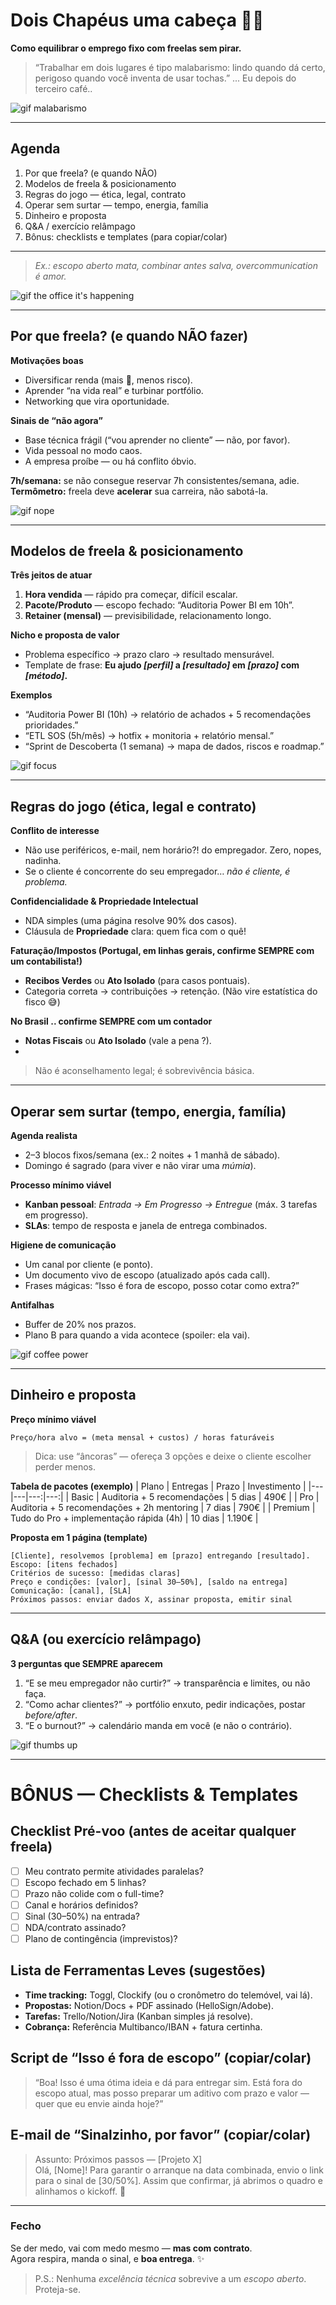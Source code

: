 # Dois Chapéus uma cabeça 🎩💼

**Como equilibrar o emprego fixo com freelas sem pirar.**  


> “Trabalhar em dois lugares é tipo malabarismo: lindo quando dá certo, perigoso quando você inventa de usar tochas.” ... Eu depois do terceiro café..

![gif malabarismo](https://media.giphy.com/media/HuUE1QFyDSiA17FIFZ/giphy.gif)

---

## Agenda
1. Por que freela? (e quando NÃO)
2. Modelos de freela & posicionamento
3. Regras do jogo — ética, legal, contrato
4. Operar sem surtar — tempo, energia, família
5. Dinheiro e proposta
6. Q&A / exercício relâmpago
7. Bônus: checklists e templates (para copiar/colar)
   
---
> *Ex.: escopo aberto mata, combinar antes salva, overcommunication é amor.*

![gif the office it's happening](https://media.giphy.com/media/l0MYt5jPR6QX5pnqM/giphy.gif)

---

## Por que freela? (e quando NÃO fazer)
**Motivações boas**
- Diversificar renda (mais 💸, menos risco).
- Aprender “na vida real” e turbinar portfólio.
- Networking que vira oportunidade.

**Sinais de “não agora”**
- Base técnica frágil (“vou aprender no cliente” — não, por favor).
- Vida pessoal no modo caos.
- A empresa proíbe — ou há conflito óbvio.

**7h/semana:** se não consegue reservar 7h consistentes/semana, adie.  
**Termômetro:** freela deve **acelerar** sua carreira, não sabotá-la.

![gif nope](https://media.giphy.com/media/JYZ397GsFrFtu/giphy.gif)

---

## Modelos de freela & posicionamento
**Três jeitos de atuar**
1) **Hora vendida** — rápido pra começar, difícil escalar.  
2) **Pacote/Produto** — escopo fechado: “Auditoria Power BI em 10h”.  
3) **Retainer (mensal)** — previsibilidade, relacionamento longo.

**Nicho e proposta de valor**
- Problema específico → prazo claro → resultado mensurável.  
- Template de frase: **Eu ajudo _[perfil]_ a _[resultado]_ em _[prazo]_ com _[método]_.**

**Exemplos**
- “Auditoria Power BI (10h) → relatório de achados + 5 recomendações prioridades.”
- “ETL SOS (5h/mês) → hotfix + monitoria + relatório mensal.”
- “Sprint de Descoberta (1 semana) → mapa de dados, riscos e roadmap.”

![gif focus](https://media.giphy.com/media/26u4cqiYI30juCOGY/giphy.gif)

---

## Regras do jogo (ética, legal e contrato)
**Conflito de interesse**
- Não use periféricos, e-mail, nem horário?! do empregador. Zero, nopes, nadinha.
- Se o cliente é concorrente do seu empregador… *não é cliente, é problema.*

**Confidencialidade & Propriedade Intelectual**
- NDA simples (uma página resolve 90% dos casos).
- Cláusula de **Propriedade** clara: quem fica com o quê!

**Faturação/Impostos (Portugal, em linhas gerais, confirme SEMPRE com um contabilista!)**
- **Recibos Verdes** ou **Ato Isolado** (para casos pontuais).  
- Categoria correta → contribuições → retenção. (Não vire estatística do fisco 😅)

**No Brasil .. confirme SEMPRE com um contador**
- **Notas Fiscais** ou **Ato Isolado** (vale a pena ?).
- 
> Não é aconselhamento legal; é sobrevivência básica.

---

## Operar sem surtar (tempo, energia, família)
**Agenda realista**
- 2–3 blocos fixos/semana (ex.: 2 noites + 1 manhã de sábado).  
- Domingo é sagrado (para viver e não virar uma *múmia*).

**Processo mínimo viável**
- **Kanban pessoal**: *Entrada → Em Progresso → Entregue* (máx. 3 tarefas em progresso).  
- **SLAs**: tempo de resposta e janela de entrega combinados.

**Higiene de comunicação**
- Um canal por cliente (e ponto).  
- Um documento vivo de escopo (atualizado após cada call).  
- Frases mágicas: “Isso é fora de escopo, posso cotar como extra?”

**Antifalhas**
- Buffer de 20% nos prazos.  
- Plano B para quando a vida acontece (spoiler: ela vai).

![gif coffee power](https://media.giphy.com/media/l0Exk8EUzSLsrErEQ/giphy.gif)

---

## Dinheiro e proposta
**Preço mínimo viável**
```
Preço/hora alvo = (meta mensal + custos) / horas faturáveis
```
> Dica: use “âncoras” — ofereça 3 opções e deixe o cliente escolher perder menos.

**Tabela de pacotes (exemplo)**
| Plano | Entregas | Prazo | Investimento |
|---|---|---:|---:|
| Basic | Auditoria + 5 recomendações | 5 dias | 490€ |
| Pro | Auditoria + 5 recomendações + 2h mentoring | 7 dias | 790€ |
| Premium | Tudo do Pro + implementação rápida (4h) | 10 dias | 1.190€ |

**Proposta em 1 página (template)**
```
[Cliente], resolvemos [problema] em [prazo] entregando [resultado].
Escopo: [itens fechados]
Critérios de sucesso: [medidas claras]
Preço e condições: [valor], [sinal 30–50%], [saldo na entrega]
Comunicação: [canal], [SLA]
Próximos passos: enviar dados X, assinar proposta, emitir sinal
```

---

## Q&A (ou exercício relâmpago)
**3 perguntas que SEMPRE aparecem**
1. “E se meu empregador não curtir?” → transparência e limites, ou não faça.  
2. “Como achar clientes?” → portfólio enxuto, pedir indicações, postar *before/after*.  
3. “E o burnout?” → calendário manda em você (e não o contrário).

![gif thumbs up](https://media.giphy.com/media/111ebonMs90YLu/giphy.gif)

---

# BÔNUS — Checklists & Templates

## Checklist Pré-voo (antes de aceitar qualquer freela)
- [ ] Meu contrato permite atividades paralelas?  
- [ ] Escopo fechado em 5 linhas?  
- [ ] Prazo não colide com o full-time?  
- [ ] Canal e horários definidos?  
- [ ] Sinal (30–50%) na entrada?  
- [ ] NDA/contrato assinado?  
- [ ] Plano de contingência (imprevistos)?

## Lista de Ferramentas Leves (sugestões)
- **Time tracking:** Toggl, Clockify (ou o cronômetro do telemóvel, vai lá).  
- **Propostas:** Notion/Docs + PDF assinado (HelloSign/Adobe).  
- **Tarefas:** Trello/Notion/Jira (Kanban simples já resolve).  
- **Cobrança:** Referência Multibanco/IBAN + fatura certinha.

## Script de “Isso é fora de escopo” (copiar/colar)
> “Boa! Isso é uma ótima ideia e dá para entregar sim. Está fora do escopo atual, mas posso preparar um aditivo com prazo e valor — quer que eu envie ainda hoje?”

## E-mail de “Sinalzinho, por favor” (copiar/colar)
> Assunto: Próximos passos — [Projeto X]  
> Olá, [Nome]! Para garantir o arranque na data combinada, envio o link para o sinal de [30/50%]. Assim que confirmar, já abrimos o quadro e alinhamos o kickoff. 🚀

---
### Fecho
Se der medo, vai com medo mesmo — **mas com contrato**.  
Agora respira, manda o sinal, e **boa entrega**. ✨

> P.S.: Nenhuma *excelência técnica* sobrevive a um *escopo aberto*. Proteja-se.
